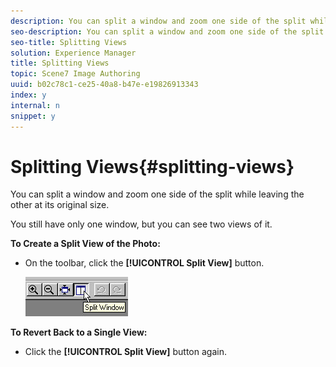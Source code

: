 ```yaml
---
description: You can split a window and zoom one side of the split while leaving the other at its original size.
seo-description: You can split a window and zoom one side of the split while leaving the other at its original size.
seo-title: Splitting Views
solution: Experience Manager
title: Splitting Views
topic: Scene7 Image Authoring
uuid: b02c78c1-ce25-40a8-b47e-e19826913343
index: y
internal: n
snippet: y
---
```


# Splitting Views{#splitting-views}

You can split a window and zoom one side of the split while leaving the other at its original size.

You still have only one window, but you can see two views of it.

**To Create a Split View of the Photo:**

* On the toolbar, click the **[!UICONTROL Split View]** button.

  ![](assets/split_view.png)

**To Revert Back to a Single View:**

* Click the **[!UICONTROL Split View]** button again.

